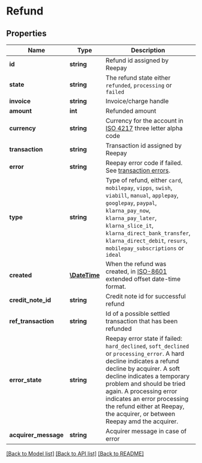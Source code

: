 # Refund

## Properties
Name | Type | Description | Notes
------------ | ------------- | ------------- | -------------
**id** | **string** | Refund id assigned by Reepay |
**state** | **string** | The refund state either `refunded`, `processing` or `failed` |
**invoice** | **string** | Invoice/charge handle |
**amount** | **int** | Refunded amount |
**currency** | **string** | Currency for the account in [ISO 4217](http://da.wikipedia.org/wiki/ISO_4217) three letter alpha code |
**transaction** | **string** | Transaction id assigned by Reepay |
**error** | **string** | Reepay error code if failed. See [transaction errors](https://docs.reepay.com/api/#transaction-errors). | [optional]
**type** | **string** | Type of refund, either `card`, `mobilepay`, `vipps`, `swish`, `viabill`, `manual`, `applepay`, `googlepay`, `paypal`, `klarna_pay_now`, `klarna_pay_later`, `klarna_slice_it`, `klarna_direct_bank_transfer`, `klarna_direct_debit`, `resurs`, `mobilepay_subscriptions` or `ideal`|
**created** | [**\DateTime**](\DateTime.md) | When the refund was created, in [ISO-8601](http://en.wikipedia.org/wiki/ISO_8601) extended offset date-time format. |
**credit_note_id** | **string** | Credit note id for successful refund | [optional]
**ref_transaction** | **string** | Id of a possible settled transaction that has been refunded | [optional]
**error_state** | **string** | Reepay error state if failed: `hard_declined`, `soft_declined` or `processing_error`. A hard decline indicates a refund decline by acquirer. A soft decline indicates a temporary problem and should be tried again. A processing error indicates an error processing the refund either at Reepay, the acquirer, or between Reepay amd the acquirer. | [optional]
**acquirer_message** | **string** | Acquirer message in case of error | [optional]

[[Back to Model list]](../../README.md#documentation-for-models) [[Back to API list]](../../README.md#documentation-for-api-endpoints) [[Back to README]](../../README.md)


